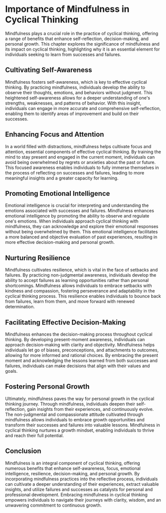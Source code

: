 Importance of Mindfulness in Cyclical Thinking
==========================================================

Mindfulness plays a crucial role in the practice of cyclical thinking, offering a range of benefits that enhance self-reflection, decision-making, and personal growth. This chapter explores the significance of mindfulness and its impact on cyclical thinking, highlighting why it is an essential element for individuals seeking to learn from successes and failures.

Cultivating Self-Awareness
--------------------------

Mindfulness fosters self-awareness, which is key to effective cyclical thinking. By practicing mindfulness, individuals develop the ability to observe their thoughts, emotions, and behaviors without judgment. This heightened self-awareness allows for a deeper understanding of one's strengths, weaknesses, and patterns of behavior. With this insight, individuals can engage in more accurate and comprehensive self-reflection, enabling them to identify areas of improvement and build on their successes.

Enhancing Focus and Attention
-----------------------------

In a world filled with distractions, mindfulness helps cultivate focus and attention, essential components of effective cyclical thinking. By training the mind to stay present and engaged in the current moment, individuals can avoid being overwhelmed by regrets or anxieties about the past or future. This focused awareness enables individuals to fully immerse themselves in the process of reflecting on successes and failures, leading to more meaningful insights and a greater capacity for learning.

Promoting Emotional Intelligence
--------------------------------

Emotional intelligence is crucial for interpreting and understanding the emotions associated with successes and failures. Mindfulness enhances emotional intelligence by promoting the ability to observe and regulate one's emotions. When individuals approach cyclical thinking with mindfulness, they can acknowledge and explore their emotional responses without being overwhelmed by them. This emotional intelligence facilitates a more balanced and objective evaluation of past experiences, resulting in more effective decision-making and personal growth.

Nurturing Resilience
--------------------

Mindfulness cultivates resilience, which is vital in the face of setbacks and failures. By practicing non-judgmental awareness, individuals develop the ability to accept failures as learning opportunities rather than personal shortcomings. Mindfulness allows individuals to embrace setbacks with kindness and compassion, fostering perseverance and adaptability in the cyclical thinking process. This resilience enables individuals to bounce back from failures, learn from them, and move forward with renewed determination.

Facilitating Effective Decision-Making
--------------------------------------

Mindfulness enhances the decision-making process throughout cyclical thinking. By developing present-moment awareness, individuals can approach decision-making with clarity and objectivity. Mindfulness helps individuals let go of biases, preconceptions, and attachments to outcomes, allowing for more informed and rational choices. By embracing the present moment and acknowledging the lessons learned from both successes and failures, individuals can make decisions that align with their values and goals.

Fostering Personal Growth
-------------------------

Ultimately, mindfulness paves the way for personal growth in the cyclical thinking journey. Through mindfulness, individuals deepen their self-reflection, gain insights from their experiences, and continuously evolve. The non-judgmental and compassionate attitude cultivated through mindfulness allows individuals to embrace growth opportunities and transform their successes and failures into valuable lessons. Mindfulness in cyclical thinking nurtures a growth mindset, enabling individuals to thrive and reach their full potential.

Conclusion
----------

Mindfulness is an integral component of cyclical thinking, offering numerous benefits that enhance self-awareness, focus, emotional intelligence, resilience, decision-making, and personal growth. By incorporating mindfulness practices into the reflective process, individuals can cultivate a deeper understanding of their experiences, extract valuable insights, and utilize failures and successes as catalysts for personal and professional development. Embracing mindfulness in cyclical thinking empowers individuals to navigate their journeys with clarity, wisdom, and an unwavering commitment to continuous growth.
